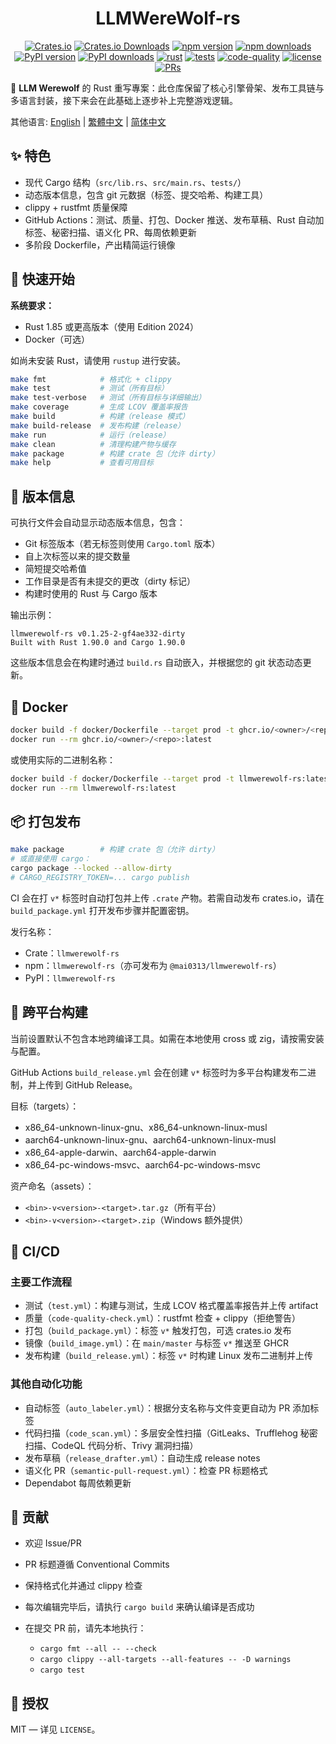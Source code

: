 <div align="center" markdown="1">

# LLMWereWolf-rs

[![Crates.io](https://img.shields.io/crates/v/llmwerewolf-rs?logo=rust&style=flat-square&color=E05D44)](https://crates.io/crates/llmwerewolf-rs)
[![Crates.io Downloads](https://img.shields.io/crates/d/llmwerewolf-rs?logo=rust&style=flat-square)](https://crates.io/crates/llmwerewolf-rs)
[![npm version](https://img.shields.io/npm/v/llmwerewolf-rs?logo=npm&style=flat-square&color=CB3837)](https://www.npmjs.com/package/llmwerewolf-rs)
[![npm downloads](https://img.shields.io/npm/dt/llmwerewolf-rs?logo=npm&style=flat-square)](https://www.npmjs.com/package/llmwerewolf-rs)
[![PyPI version](https://img.shields.io/pypi/v/llmwerewolf-rs?logo=python&style=flat-square&color=3776AB)](https://pypi.org/project/llmwerewolf-rs/)
[![PyPI downloads](https://img.shields.io/pypi/dm/llmwerewolf-rs?logo=python&style=flat-square)](https://pypi.org/project/llmwerewolf-rs/)
[![rust](https://img.shields.io/badge/Rust-stable-orange?logo=rust&logoColor=white&style=flat-square)](https://www.rust-lang.org/)
[![tests](https://img.shields.io/github/actions/workflow/status/Mai0313/LLMWereWolf-rs/test.yml?label=tests&logo=github&style=flat-square)](https://github.com/Mai0313/LLMWereWolf-rs/actions/workflows/test.yml)
[![code-quality](https://img.shields.io/github/actions/workflow/status/Mai0313/LLMWereWolf-rs/code-quality-check.yml?label=code-quality&logo=github&style=flat-square)](https://github.com/Mai0313/LLMWereWolf-rs/actions/workflows/code-quality-check.yml)
[![license](https://img.shields.io/badge/License-MIT-green.svg?labelColor=gray&style=flat-square)](https://github.com/Mai0313/LLMWereWolf-rs/tree/master?tab=License-1-ov-file)
[![PRs](https://img.shields.io/badge/PRs-welcome-brightgreen.svg?style=flat-square)](https://github.com/Mai0313/LLMWereWolf-rs/pulls)

</div>

🚀 **LLM Werewolf** 的 Rust 重写專案：此仓库保留了核心引擎骨架、发布工具链与多语言封装，接下来会在此基础上逐步补上完整游戏逻辑。

其他语言: [English](README.md) | [繁體中文](README.zh-TW.md) | [简体中文](README.zh-CN.md)

## ✨ 特色

- 现代 Cargo 结构（`src/lib.rs`、`src/main.rs`、`tests/`）
- 动态版本信息，包含 git 元数据（标签、提交哈希、构建工具）
- clippy + rustfmt 质量保障
- GitHub Actions：测试、质量、打包、Docker 推送、发布草稿、Rust 自动加标签、秘密扫描、语义化 PR、每周依赖更新
- 多阶段 Dockerfile，产出精简运行镜像

## 🚀 快速开始

**系统要求：**

- Rust 1.85 或更高版本（使用 Edition 2024）
- Docker（可选）

如尚未安装 Rust，请使用 `rustup` 进行安装。

```bash
make fmt            # 格式化 + clippy
make test           # 测试（所有目标）
make test-verbose   # 测试（所有目标与详细输出）
make coverage       # 生成 LCOV 覆盖率报告
make build          # 构建（release 模式）
make build-release  # 发布构建（release）
make run            # 运行（release）
make clean          # 清理构建产物与缓存
make package        # 构建 crate 包（允许 dirty）
make help           # 查看可用目标
```

## 📌 版本信息

可执行文件会自动显示动态版本信息，包含：

- Git 标签版本（若无标签则使用 `Cargo.toml` 版本）
- 自上次标签以来的提交数量
- 简短提交哈希值
- 工作目录是否有未提交的更改（dirty 标记）
- 构建时使用的 Rust 与 Cargo 版本

输出示例：

```
llmwerewolf-rs v0.1.25-2-gf4ae332-dirty
Built with Rust 1.90.0 and Cargo 1.90.0
```

这些版本信息会在构建时通过 `build.rs` 自动嵌入，并根据您的 git 状态动态更新。

## 🐳 Docker

```bash
docker build -f docker/Dockerfile --target prod -t ghcr.io/<owner>/<repo>:latest .
docker run --rm ghcr.io/<owner>/<repo>:latest
```

或使用实际的二进制名称：

```bash
docker build -f docker/Dockerfile --target prod -t llmwerewolf-rs:latest .
docker run --rm llmwerewolf-rs:latest
```

## 📦 打包发布

```bash
make package        # 构建 crate 包（允许 dirty）
# 或直接使用 cargo：
cargo package --locked --allow-dirty
# CARGO_REGISTRY_TOKEN=... cargo publish
```

CI 会在打 `v*` 标签时自动打包并上传 `.crate` 产物。若需自动发布 crates.io，请在 `build_package.yml` 打开发布步骤并配置密钥。

发行名称：

- Crate：`llmwerewolf-rs`
- npm：`llmwerewolf-rs`（亦可发布为 `@mai0313/llmwerewolf-rs`）
- PyPI：`llmwerewolf-rs`

## 🧩 跨平台构建

当前设置默认不包含本地跨编译工具。如需在本地使用 cross 或 zig，请按需安装与配置。

GitHub Actions `build_release.yml` 会在创建 `v*` 标签时为多平台构建发布二进制，并上传到 GitHub Release。

目标（targets）：

- x86_64-unknown-linux-gnu、x86_64-unknown-linux-musl
- aarch64-unknown-linux-gnu、aarch64-unknown-linux-musl
- x86_64-apple-darwin、aarch64-apple-darwin
- x86_64-pc-windows-msvc、aarch64-pc-windows-msvc

资产命名（assets）：

- `<bin>-v<version>-<target>.tar.gz`（所有平台）
- `<bin>-v<version>-<target>.zip`（Windows 额外提供）

## 🔁 CI/CD

### 主要工作流程

- 测试（`test.yml`）：构建与测试，生成 LCOV 格式覆盖率报告并上传 artifact
- 质量（`code-quality-check.yml`）：rustfmt 检查 + clippy（拒绝警告）
- 打包（`build_package.yml`）：标签 `v*` 触发打包，可选 crates.io 发布
- 镜像（`build_image.yml`）：在 `main/master` 与标签 `v*` 推送至 GHCR
- 发布构建（`build_release.yml`）：标签 `v*` 时构建 Linux 发布二进制并上传

### 其他自动化功能

- 自动标签（`auto_labeler.yml`）：根据分支名称与文件变更自动为 PR 添加标签
- 代码扫描（`code_scan.yml`）：多层安全性扫描（GitLeaks、Trufflehog 秘密扫描、CodeQL 代码分析、Trivy 漏洞扫描）
- 发布草稿（`release_drafter.yml`）：自动生成 release notes
- 语义化 PR（`semantic-pull-request.yml`）：检查 PR 标题格式
- Dependabot 每周依赖更新

## 🤝 贡献

- 欢迎 Issue/PR

- PR 标题遵循 Conventional Commits

- 保持格式化并通过 clippy 检查

- 每次编辑完毕后，请执行 `cargo build` 来确认编译是否成功

- 在提交 PR 前，请先本地执行：

  - `cargo fmt --all -- --check`
  - `cargo clippy --all-targets --all-features -- -D warnings`
  - `cargo test`

## 📄 授权

MIT — 详见 `LICENSE`。
